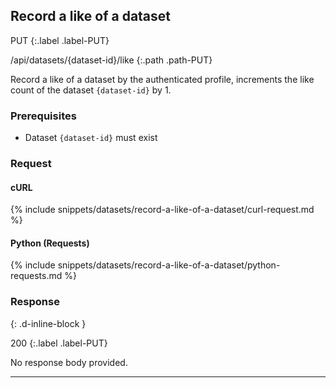 ## Record a like of a dataset

PUT
{:.label .label-PUT}

/api/datasets/{dataset-id}/like
{:.path .path-PUT}

Record a like of a dataset by the authenticated profile, increments the like count of the dataset `{dataset-id}` by 1.

### Prerequisites

- Dataset `{dataset-id}` must exist

### Request

#### cURL

{% include snippets/datasets/record-a-like-of-a-dataset/curl-request.md %}

#### Python (Requests)

{% include snippets/datasets/record-a-like-of-a-dataset/python-requests.md %}

### Response
{: .d-inline-block }

200
{:.label .label-PUT}

No response body provided.

---
